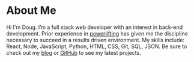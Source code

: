 # About Me

Hi I'm Doug. I’m a full stack web developer with an interest in back-end
 development. Prior experience in [powerlifting](http://en.wikipedia.org/wiki/Powerlifting) has given me the discipline
 necessary to succeed in a results driven environment. My skills include: React, Node, JavaScript, Python, HTML, CSS, Git, SQL, JSON.
 Be sure to check out my [blog](http://douglasbowen.com/post) or [GitHub](http://github.com/notdb) to see my latest projects.
